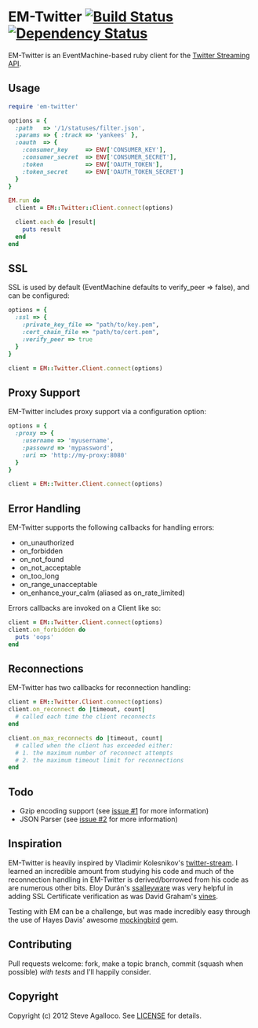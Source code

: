 # EM-Twitter [![Build Status](https://secure.travis-ci.org/spagalloco/em-twitter.png?branch=master)][travis] [![Dependency Status](https://gemnasium.com/spagalloco/em-twitter.png?travis)][gemnasium]
EM-Twitter is an EventMachine-based ruby client for the [Twitter Streaming API](https://dev.twitter.com/docs/streaming-api).

[travis]: http://travis-ci.org/spagalloco/em-twitter
[gemnasium]: https://gemnasium.com/spagalloco/em-twitter

## Usage

```ruby
require 'em-twitter'

options = {
  :path   => '/1/statuses/filter.json',
  :params => { :track => 'yankees' },
  :oauth  => {
    :consumer_key     => ENV['CONSUMER_KEY'],
    :consumer_secret  => ENV['CONSUMER_SECRET'],
    :token            => ENV['OAUTH_TOKEN'],
    :token_secret     => ENV['OAUTH_TOKEN_SECRET']
  }
}

EM.run do
  client = EM::Twitter::Client.connect(options)

  client.each do |result|
    puts result
  end
end
```

## SSL

SSL is used by default (EventMachine defaults to verify_peer => false), and can be configured:

```ruby
options = {
  :ssl => {
    :private_key_file => "path/to/key.pem",
    :cert_chain_file => "path/to/cert.pem",
    :verify_peer => true
  }
}

client = EM::Twitter.Client.connect(options)
```

## Proxy Support

EM-Twitter includes proxy support via a configuration option:

```ruby
options = {
  :proxy => {
    :username => 'myusername',
    :passowrd => 'mypassword',
    :uri => 'http://my-proxy:8080'
  }
}

client = EM::Twitter.Client.connect(options)
```

## Error Handling

EM-Twitter supports the following callbacks for handling errors:

* on_unauthorized
* on_forbidden
* on_not_found
* on_not_acceptable
* on_too_long
* on_range_unacceptable
* on_enhance_your_calm (aliased as on_rate_limited)

Errors callbacks are invoked on a Client like so:

```ruby
client = EM::Twitter.Client.connect(options)
client.on_forbidden do
  puts 'oops'
end
```

## Reconnections

EM-Twitter has two callbacks for reconnection handling:

```ruby
client = EM::Twitter.Client.connect(options)
client.on_reconnect do |timeout, count|
  # called each time the client reconnects
end

client.on_max_reconnects do |timeout, count|
  # called when the client has exceeded either:
  # 1. the maximum number of reconnect attempts
  # 2. the maximum timeout limit for reconnections
end
```

## Todo

* Gzip encoding support (see [issue #1](https://github.com/spagalloco/em-twitter/issues/1) for more information)
* JSON Parser (see [issue #2](https://github.com/spagalloco/em-twitter/issues/2) for more information)

## Inspiration

EM-Twitter is heavily inspired by Vladimir Kolesnikov's [twitter-stream](https://github.com/voloko/twitter-stream).  I learned an incredible amount from studying his code and much of the reconnection handling in EM-Twitter is derived/borrowed from his code as are numerous other bits.  Eloy Durán's [ssalleyware](https://github.com/alloy/ssalleyware) was very helpful in adding SSL Certificate verification as was David Graham's [vines](https://github.com/negativecode/vines).

Testing with EM can be a challenge, but was made incredibly easy through the use of Hayes Davis' awesome [mockingbird](https://github.com/hayesdavis/mockingbird) gem.

## Contributing

Pull requests welcome: fork, make a topic branch, commit (squash when possible) *with tests* and I'll happily consider.

## Copyright

Copyright (c) 2012 Steve Agalloco. See [LICENSE](https://github.com/spagalloco/em-twitter/blob/master/LICENSE.md) for details.
